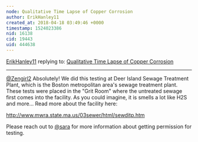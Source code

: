 ```yaml
---
node: Qualitative Time Lapse of Copper Corrosion
author: ErikHanley11
created_at: 2018-04-18 03:49:46 +0000
timestamp: 1524023386
nid: 16138
cid: 19443
uid: 444638
---
```




[ErikHanley11](../profile/ErikHanley11) replying to: [Qualitative Time Lapse of Copper Corrosion](../notes/ErikHanley11/04-12-2018/qualitative-time-lapse-of-copper-corrosion)

----
[@Zengirl2](/profile/Zengirl2) Absolutely! We did this testing at Deer Island Sewage Treatment Plant, which is the Boston metropolitan area's sewage treatment plant. These tests were placed in the "Grit Room" where the untreated sewage first comes into the facility. As you could imagine, it is smells a lot like H2S and more... Read more about the facility here:

http://www.mwra.state.ma.us/03sewer/html/sewditp.htm

Please reach out to [@sara](/profile/sara) for more information about getting permission for testing. 